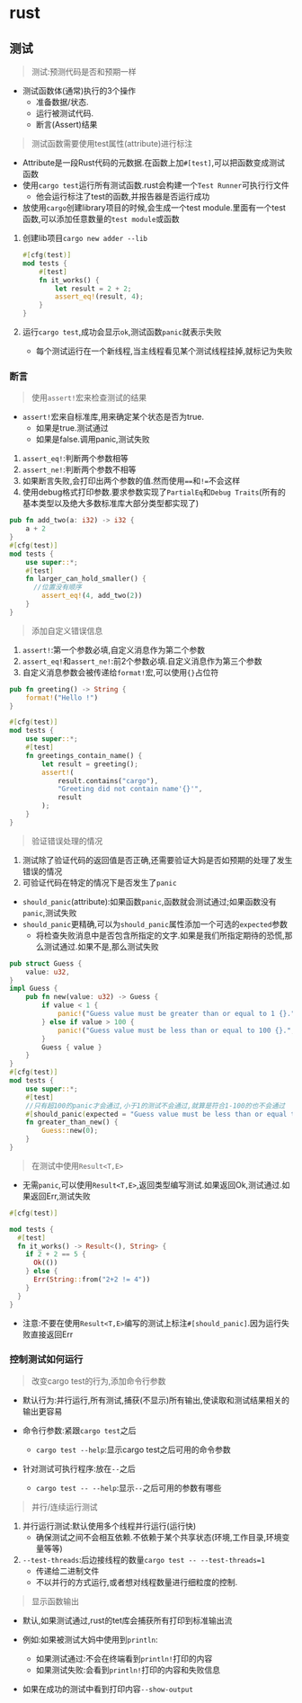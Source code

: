 # rust

## 测试

> 测试:预测代码是否和预期一样

* 测试函数体(通常)执行的3个操作
  * 准备数据/状态.
  * 运行被测试代码.
  * 断言(Assert)结果

>测试函数需要使用test属性(attribute)进行标注

* Attribute是一段Rust代码的元数据.在函数上加`#[test]`,可以把函数变成测试函数
* 使用`cargo test`运行所有测试函数.rust会构建一个`Test Runner`可执行行文件
  * 他会运行标注了test的函数,并报告器是否运行成功
* 放使用`cargo`创建library项目的时候,会生成一个test module.里面有一个test函数,可以添加任意数量的`test module`或函数

1. 创建lib项目`cargo new adder --lib`

   ```rs
   #[cfg(test)]
   mod tests {
       #[test]
       fn it_works() {
           let result = 2 + 2;
           assert_eq!(result, 4);
       }
   }
   ```

2. 运行`cargo test`,成功会显示`ok`,测试函数`panic`就表示失败
   * 每个测试运行在一个新线程,当主线程看见某个测试线程挂掉,就标记为失败

### 断言

>使用`assert!`宏来检查测试的结果

* `assert!`宏来自标准库,用来确定某个状态是否为true.
  * 如果是true.测试通过
  * 如果是false.调用panic,测试失败

1. `assert_eq!`:判断两个参数相等
2. `assert_ne!`:判断两个参数不相等
3. 如果断言失败,会打印出两个参数的值.然而使用`==`和`!=`不会这样
4. 使用debug格式打印参数.要求参数实现了`PartialEq`和`Debug Traits`(所有的基本类型以及绝大多数标准库大部分类型都实现了)

```rs
pub fn add_two(a: i32) -> i32 {
    a + 2
}
#[cfg(test)]
mod tests {
    use super::*;
    #[test]
    fn larger_can_hold_smaller() {
      //位置没有顺序
        assert_eq!(4, add_two(2))
    }
}
```

> 添加自定义错误信息

1. `assert!`:第一个参数必填,自定义消息作为第二个参数
2. `assert_eq!`和`assert_ne!`:前2个参数必填.自定义消息作为第三个参数
3. 自定义消息参数会被传递给`format!`宏,可以使用`{}`占位符

```rs
pub fn greeting() -> String {
    format!("Hello !")
}

#[cfg(test)]
mod tests {
    use super::*;
    #[test]
    fn greetings_contain_name() {
        let result = greeting();
        assert!(
            result.contains("cargo"),
            "Greeting did not contain name'{}'",
            result
        );
    }
}
```

>验证错误处理的情况

1. 测试除了验证代码的返回值是否正确,还需要验证大妈是否如预期的处理了发生错误的情况
2. 可验证代码在特定的情况下是否发生了`panic`

* `should_panic`(attribute):如果函数`panic`,函数就会测试通过;如果函数没有`panic`,测试失败
* `should_panic`更精确,可以为`should_panic`属性添加一个可选的`expected`参数
  * 将检查失败消息中是否包含所指定的文字.如果是我们所指定期待的恐慌,那么测试通过.如果不是,那么测试失败

```rs
pub struct Guess {
    value: u32,
}
impl Guess {
    pub fn new(value: u32) -> Guess {
        if value < 1 {
            panic!("Guess value must be greater than or equal to 1 {}.", value);
        } else if value > 100 {
            panic!("Guess value must be less than or equal to 100 {}.", value);
        }
        Guess { value }
    }
}
#[cfg(test)]
mod tests {
    use super::*;
    #[test]
    //只有超100的panic才会通过,小于1的测试不会通过,就算是符合1-100的也不会通过
    #[should_panic(expected = "Guess value must be less than or equal to 100")]
    fn greater_than_new() {
        Guess::new(0);
    }
}
```

> 在测试中使用`Result<T,E>`

* 无需`panic`,可以使用`Result<T,E>`,返回类型编写测试.如果返回Ok,测试通过.如果返回Err,测试失败

```rs
#[cfg(test)]

mod tests {
  #[test]
  fn it_works() -> Result<(), String> {
    if 2 + 2 == 5 {
      Ok(())
    } else {
      Err(String::from("2+2 != 4"))
    }
  }
}
```

* 注意:不要在使用`Result<T,E>`编写的测试上标注`#[should_panic]`.因为运行失败直接返回Err

### 控制测试如何运行

> 改变cargo test的行为,添加命令行参数

* 默认行为:并行运行,所有测试,捕获(不显示)所有输出,使读取和测试结果相关的输出更容易

* 命令行参数:紧跟`cargo test`之后
  * `cargo test --help`:显示cargo test之后可用的命令参数
* 针对测试可执行程序:放在`--`之后
  * `cargo test -- --help`:显示`--`之后可用的参数有哪些

>并行/连续运行测试

1. 并行运行测试:默认使用多个线程并行运行(运行快)
   * 确保测试之间不会相互依赖.不依赖于某个共享状态(环境,工作目录,环境变量等等)
2. `--test-threads`:后边接线程的数量`cargo test -- --test-threads=1`
   * 传递给二进制文件
   * 不以并行的方式运行,或者想对线程数量进行细粒度的控制.

>显示函数输出

* 默认,如果测试通过,rust的tet库会捕获所有打印到标准输出流
* 例如:如果被测试大妈中使用到`println`:
  * 如果测试通过:不会在终端看到`println!`打印的内容
  * 如果测试失败:会看到`println!`打印的内容和失败信息

* 如果在成功的测试中看到打印内容`--show-output`
